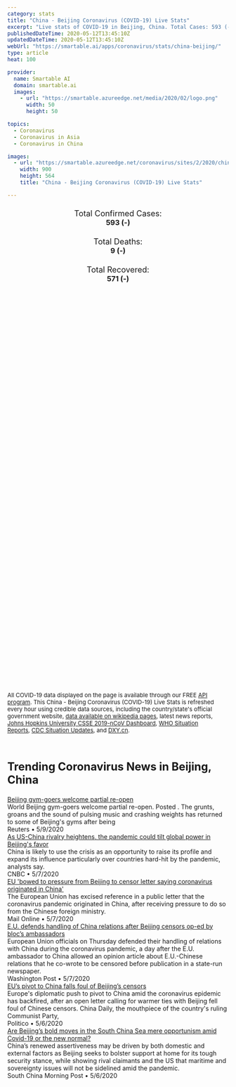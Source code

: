 ```yaml
---
category: stats
title: "China - Beijing Coronavirus (COVID-19) Live Stats"
excerpt: "Live stats of COVID-19 in Beijing, China. Total Cases: 593 (-), Deaths: 9 (-), Recoveries: 571(-)."
publishedDateTime: 2020-05-12T13:45:10Z
updatedDateTime: 2020-05-12T13:45:10Z
webUrl: "https://smartable.ai/apps/coronavirus/stats/china-beijing/"
type: article
heat: 100

provider:
  name: Smartable AI
  domain: smartable.ai
  images:
    - url: "https://smartable.azureedge.net/media/2020/02/logo.png"
      width: 50
      height: 50

topics:
  - Coronavirus
  - Coronavirus in Asia
  - Coronavirus in China

images:
  - url: "https://smartable.azureedge.net/coronavirus/sites/2/2020/china-beijing.jpg"
    width: 900
    height: 564
    title: "China - Beijing Coronavirus (COVID-19) Live Stats"

---
```

<div class="total-stats" style="text-align: center;">
    <h3>
	    <div style="font-size: 18px; font-weight: 400;">Total Confirmed Cases:</div>
	    593 (-)
    </h3>
    <h3>
	    <div style="font-size: 18px; font-weight: 400;">Total Deaths:</div>
	    9 (-)
    </h3>
    <h3>
	    <div style="font-size: 18px; font-weight: 400;">Total Recovered:</div>
	    571 (-)
    </h3>
</div>

<script type="text/javascript" src="https://www.gstatic.com/charts/loader.js"></script>

<div id="time_series_chart" style="width: 100%; height: 400px;"></div>
<script type="text/javascript">
  google.charts.load('current', {'packages':['corechart']});
  google.charts.setOnLoadCallback(drawChart);
  function drawChart() {
    var data = google.visualization.arrayToDataTable([
      ['Date', 'Total Cases', 'Total Deaths', 'Total Recovered'],
      ['1/22/2020', 14, 0, 0],['1/23/2020', 22, 0, 0],['1/24/2020', 36, 0, 1],['1/25/2020', 41, 0, 2],['1/26/2020', 68, 0, 2],['1/27/2020', 80, 1, 2],['1/28/2020', 91, 1, 4],['1/29/2020', 111, 1, 4],['1/30/2020', 114, 1, 4],['1/31/2020', 139, 1, 5],['2/1/2020', 168, 1, 9],['2/2/2020', 191, 1, 9],['2/3/2020', 212, 1, 12],['2/4/2020', 228, 1, 23],['2/5/2020', 253, 1, 24],['2/6/2020', 274, 1, 31],['2/7/2020', 297, 1, 33],['2/8/2020', 315, 2, 34],['2/9/2020', 326, 2, 37],['2/10/2020', 337, 2, 44],['2/11/2020', 342, 3, 48],['2/12/2020', 352, 3, 56],['2/13/2020', 366, 3, 69],['2/14/2020', 372, 3, 80],['2/15/2020', 375, 4, 98],['2/16/2020', 380, 4, 108],['2/17/2020', 381, 4, 114],['2/18/2020', 387, 4, 122],['2/19/2020', 393, 4, 145],['2/20/2020', 395, 4, 153],['2/21/2020', 396, 4, 169],['2/22/2020', 399, 4, 178],['2/23/2020', 399, 4, 189],['2/24/2020', 399, 4, 198],['2/25/2020', 400, 4, 215],['2/26/2020', 400, 4, 235],['2/27/2020', 410, 5, 248],['2/28/2020', 410, 7, 257],['2/29/2020', 411, 8, 271],['3/1/2020', 413, 8, 276],['3/2/2020', 414, 8, 282],['3/3/2020', 414, 8, 288],['3/4/2020', 418, 8, 297],['3/5/2020', 418, 8, 297],['3/6/2020', 422, 8, 299],['3/7/2020', 426, 8, 303],['3/8/2020', 428, 8, 308],['3/9/2020', 428, 8, 315],['3/10/2020', 429, 8, 320],['3/11/2020', 435, 8, 326],['3/12/2020', 435, 8, 334],['3/13/2020', 437, 8, 349],['3/14/2020', 442, 8, 353],['3/15/2020', 446, 8, 358],['3/16/2020', 456, 8, 368],['3/17/2020', 469, 8, 378],['3/18/2020', 480, 8, 380],['3/19/2020', 491, 8, 385],['3/20/2020', 504, 8, 396],['3/21/2020', 514, 8, 400],['3/22/2020', 522, 8, 400],['3/23/2020', 537, 8, 401],['3/24/2020', 558, 8, 401],['3/25/2020', 565, 8, 403],['3/26/2020', 566, 8, 406],['3/27/2020', 572, 8, 409],['3/28/2020', 576, 8, 411],['3/29/2020', 577, 8, 412],['3/30/2020', 580, 8, 416],['3/31/2020', 580, 8, 418],['4/1/2020', 582, 8, 424],['4/2/2020', 582, 8, 424],['4/3/2020', 582, 8, 424],['4/4/2020', 582, 8, 424],['4/5/2020', 582, 8, 424],['4/6/2020', 582, 8, 424],['4/7/2020', 582, 8, 424],['4/8/2020', 582, 8, 424],['4/9/2020', 582, 8, 424],['4/10/2020', 589, 8, 474],['4/11/2020', 589, 8, 479],['4/12/2020', 589, 8, 479],['4/13/2020', 589, 8, 491],['4/14/2020', 590, 8, 495],['4/15/2020', 593, 8, 503],['4/16/2020', 593, 8, 511],['4/17/2020', 593, 8, 511],['4/18/2020', 593, 8, 511],['4/19/2020', 593, 8, 514],['4/20/2020', 593, 8, 516],['4/21/2020', 593, 8, 518],['4/22/2020', 593, 8, 522],['4/23/2020', 593, 8, 524],['4/24/2020', 593, 8, 524],['4/25/2020', 593, 8, 525],['4/26/2020', 593, 9, 525],['4/27/2020', 593, 9, 536],['4/28/2020', 593, 9, 538],['4/29/2020', 593, 9, 542],['4/30/2020', 593, 9, 547],['5/1/2020', 593, 9, 547],['5/2/2020', 593, 9, 547],['5/3/2020', 593, 9, 553],['5/4/2020', 593, 9, 554],['5/5/2020', 593, 9, 555],['5/6/2020', 593, 9, 557],['5/7/2020', 593, 9, 560],['5/8/2020', 593, 9, 560],['5/9/2020', 593, 9, 565],['5/10/2020', 593, 9, 568],['5/11/2020', 593, 9, 571],['5/12/2020', 593, 9, 571],
    ]);
    var options = {
      curveType: 'none',
      chartArea: {'width': '80%', 'height': '80%'},
      legend: { position: 'top' },
      lineWidth: 5,
      colors: ['#f60109', '#444444', '#81B71F']
    };
    var chart = new google.visualization.LineChart(document.getElementById('time_series_chart'));
    chart.draw(data, options);
  }
</script>

<div id="geo_chart" style="width: 100%; height: 500px;"></div>
<script type="text/javascript">
  google.charts.load('current', {
    'packages':['geochart'],
    'mapsApiKey': 'AIzaSyDk1HhVhLaveyKrUhhHZ5YwzIpEcbdal6U'
  });
  google.charts.setOnLoadCallback(drawRegionsMap);
  function drawRegionsMap() {
    var data = google.visualization.arrayToDataTable([
      ['Location', 'Total Cases', 'Total Deaths'],
      ["Beijing Shi", 593, 9]
    ]);
    var options = {
      backgroundColor: {fill:'transparent',stroke:'#FFF' ,strokeWidth:0 }, 
      region: 'CN',
      resolution: 'provinces', 
      legend: 'none',
      colorAxis: {
          colors: ['#FFE2E2', '#f60109']
      }
    };
    var chart = new google.visualization.GeoChart(document.getElementById('geo_chart'));
    chart.draw(data, options);
  };
</script>



<span style="font-size: 13px">All COVID-19 data displayed on the page is available through our FREE <a href="https://developer.smartable.ai">API program</a>. This China - Beijing Coronavirus (COVID-19) Live Stats is refreshed every hour using credible data sources, including the country/state's official government website, <a href="https://en.wikipedia.org/wiki/2019%E2%80%9320_coronavirus_pandemic" target="_blank">data available on wikipedia pages</a>, latest news reports, <a href="https://systems.jhu.edu/research/public-health/ncov/" target="_blank">Johns Hopkins University CSSE 2019-nCoV Dashboard</a>, <a href="https://www.who.int/emergencies/diseases/novel-coronavirus-2019/situation-reports" target="_blank">WHO Situation Reports</a>, <a href="https://www.cdc.gov/coronavirus/2019-ncov/index.html" target="_blank">CDC Situation Updates</a>, and <a href="https://ncov.dxy.cn/ncovh5/view/pneumonia" target="_blank">DXY.cn</a>.</span>


<h2 id="news" class="center" style="margin-top: 60px; font-size: 25px;">Trending Coronavirus News in Beijing, China</h2>
<div class="row">
<div class="col-md-6 col-sm-12">
  <div class="content-card">
	<a href="https://www.reuters.com/video/watch/beijing-gym-goers-welcome-partial-re-ope-id712758043"><div class="card-image" style="background-image: url(https://static.reuters.com/resources/r/?d=20200509&i=OVCD7SINF&r=OVCD7SINF&t=2)"></div></a>
	<div class="content">
		<div class="card-title"><a href="https://www.reuters.com/video/watch/beijing-gym-goers-welcome-partial-re-ope-id712758043">Beijing gym-goers welcome partial re-open</a></div>
		<div class="card-excerpt">World Beijing gym-goers welcome partial re-open. Posted . The grunts, groans and the sound of pulsing music and crashing weights has returned to some of Beijing's gyms after being</div>
		<div class="card-meta">
			<span class="card-provider">Reuters</span> • <span class="card-date">5/9/2020</span>
		</div>
	</div>
  </div>
</div>
<div class="col-md-6 col-sm-12">
  <div class="content-card">
	<a href="https://www.cnbc.com/2020/05/08/coronavirus-us-china-tensions-increase-beijing-seeks-more-influence.html"><div class="card-image" style="background-image: url(https://image.cnbcfm.com/api/v1/image/105280924-GettyImages-871867102.jpg?v=1576263103)"></div></a>
	<div class="content">
		<div class="card-title"><a href="https://www.cnbc.com/2020/05/08/coronavirus-us-china-tensions-increase-beijing-seeks-more-influence.html">As US-China rivalry heightens, the pandemic could tilt global power in Beijing's favor</a></div>
		<div class="card-excerpt">China is likely to use the crisis as an opportunity to raise its profile and expand its influence particularly over countries hard-hit by the pandemic, analysts say.</div>
		<div class="card-meta">
			<span class="card-provider">CNBC</span> • <span class="card-date">5/7/2020</span>
		</div>
	</div>
  </div>
</div>
<div class="col-md-6 col-sm-12">
  <div class="content-card">
	<a href="https://www.dailymail.co.uk/news/article-8299237/EU-bowed-pressure-Beijing-censor-letter-saying-coronavirus-originated-China.html"><div class="card-image" style="background-image: url(https://i.dailymail.co.uk/1s/2020/05/08/02/28141238-0-image-a-107_1588900606517.jpg)"></div></a>
	<div class="content">
		<div class="card-title"><a href="https://www.dailymail.co.uk/news/article-8299237/EU-bowed-pressure-Beijing-censor-letter-saying-coronavirus-originated-China.html">EU 'bowed to pressure from Beijing to censor letter saying coronavirus originated in China'</a></div>
		<div class="card-excerpt">The European Union has excised reference in a public letter that the coronavirus pandemic originated in China, after receiving pressure to do so from the Chinese foreign ministry.</div>
		<div class="card-meta">
			<span class="card-provider">Mail Online</span> • <span class="card-date">5/7/2020</span>
		</div>
	</div>
  </div>
</div>
<div class="col-md-6 col-sm-12">
  <div class="content-card">
	<a href="https://www.washingtonpost.com/world/europe/eu-defends-handling-of-china-relations-after-beijing-censors-op-ed-by-blocs-ambassadors/2020/05/07/fd2ac638-9066-11ea-9322-a29e75effc93_story.html"><div class="card-image" style="background-image: url(https://www.washingtonpost.com/resizer/kLgPsdfqRahC90YIHIyjkZxwZN8=/1440x0/smart/arc-anglerfish-washpost-prod-washpost.s3.amazonaws.com/public/BDOJ6MEQPEI6VHRDNEKO4QIKL4.jpg)"></div></a>
	<div class="content">
		<div class="card-title"><a href="https://www.washingtonpost.com/world/europe/eu-defends-handling-of-china-relations-after-beijing-censors-op-ed-by-blocs-ambassadors/2020/05/07/fd2ac638-9066-11ea-9322-a29e75effc93_story.html">E.U. defends handling of China relations after Beijing censors op-ed by bloc’s ambassadors</a></div>
		<div class="card-excerpt">European Union officials on Thursday defended their handling of relations with China during the coronavirus pandemic, a day after the E.U. ambassador to China allowed an opinion article about E.U.-Chinese relations that he co-wrote to be censored before publication in a state-run newspaper.</div>
		<div class="card-meta">
			<span class="card-provider">Washington Post</span> • <span class="card-date">5/7/2020</span>
		</div>
	</div>
  </div>
</div>
<div class="col-md-6 col-sm-12">
  <div class="content-card">
	<a href="https://www.politico.com/news/2020/05/06/china-censors-european-union-241900"><div class="card-image" style="background-image: url(https://static.politico.com/9e/7f/34c1186143a3bdcc114e3bd4f953/webp.net-resizeimage%20(12).jpg)"></div></a>
	<div class="content">
		<div class="card-title"><a href="https://www.politico.com/news/2020/05/06/china-censors-european-union-241900">EU’s pivot to China falls foul of Beijing’s censors</a></div>
		<div class="card-excerpt">Europe's diplomatic push to pivot to China amid the coronavirus epidemic has backfired, after an open letter calling for warmer ties with Beijing fell foul of Chinese censors. China Daily, the mouthpiece of the country's ruling Communist Party,</div>
		<div class="card-meta">
			<span class="card-provider">Politico</span> • <span class="card-date">5/6/2020</span>
		</div>
	</div>
  </div>
</div>
<div class="col-md-6 col-sm-12">
  <div class="content-card">
	<a href="https://www.scmp.com/comment/opinion/article/3082931/are-beijings-bold-moves-south-china-sea-mere-opportunism-amid-covid"><div class="card-image" style="background-image: url(https://cdn.i-scmp.com/sites/default/files/styles/og_image_scmp_coronavirus_opinion/public/d8/images/methode/2020/05/07/c393cac4-8ea8-11ea-a674-527cfdef49ee_image_hires_093835.JPG?itok=oo1IkGV3&v=1588815522)"></div></a>
	<div class="content">
		<div class="card-title"><a href="https://www.scmp.com/comment/opinion/article/3082931/are-beijings-bold-moves-south-china-sea-mere-opportunism-amid-covid">Are Beijing’s bold moves in the South China Sea mere opportunism amid Covid-19 or the new normal?</a></div>
		<div class="card-excerpt">China’s renewed assertiveness may be driven by both domestic and external factors as Beijing seeks to bolster support at home for its tough security stance, while showing rival claimants and the US that maritime and sovereignty issues will not be sidelined amid the pandemic.</div>
		<div class="card-meta">
			<span class="card-provider">South China Morning Post</span> • <span class="card-date">5/6/2020</span>
		</div>
	</div>
  </div>
</div>

</div>


